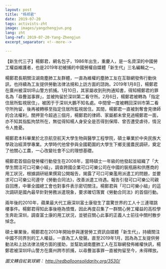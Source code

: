 ```yaml
---
layout: post
title: "杨郑君"
date: 2019-07-20
tags: activists-zht
image: images/yangzhengjun.png
lang: zht
lang-ref: 2019-07-20-Yang-Zhengjun
excerpt_separator: <!--more-->

---
```




【新生代三子】楊鄭君，網名包子，1986年出生，重慶人，是一名資深的中國勞工權益維護者，也是2019年初被捕的中國勞權自媒體「新生代」三名編輯之一。

楊鄭君長期關注湖南塵肺工友群體，一直為維權的塵肺工友在互聯網發佈行動快訊，也持續為工友提供勞動法律法規和上訪方面的諮詢。2019年1月8日，楊鄭君在廣州被深圳坪山警方抓捕。1月10日，其家屬收到刑拘通知書，得知楊鄭君的罪名為「尋釁滋事罪」，並被拘留於深圳第二看守所。2月6日，楊鄭君被轉為「指定住居所監視居住」，被困于于深圳大鵬不知名處。中間曾一度被轉回深圳市第二看守所拘留，後再被轉移至指定住居所監視居住。其間，楊鄭君一直被剝奪會見律師的合法權利，關押至今超過三個月，楊鄭君的律師、家屬都未曾見過楊鄭君一面，亦不知其指監拘禁所在，無從得知楊人身安全是否得到保障、曾否遭受虐待，情況令人擔憂。

楊鄭君本科畢業於北京航空航天大學生物與醫學工程學院，碩士畢業於中央民族大學政治經濟學專業。大學時代他曾參與全國範圍的大學生下鄉支援農民調研，奠定了他關心工農，一心改變社會不公的理想基礎。

楊鄭君首個自發勞權行動發生在2008年，當時碩士一年級的他發起並組織了「大學生關注可口可樂小組」，調查跨國企業可口可樂公司在中國的裝瓶廠和供應商的用工狀況，根據調研結果撰寫公開報告，揭露了可口可樂濫用派遣工的問題，並要求可口可樂公司遵守《勞動合同法》，改善派遣工待遇。報告引發可口可樂公司親自回應，中華全國總工會也對事件表示密切關注。楊鄭君與「可口可樂小組」的這次調研是國內最早針對勞務派遣現象，要求確切落實《勞動合同法》的首個行動。

兩年後的2010年，蘋果最大代工廠深圳富士康發生了震驚世界的工人十三連環跳樓事件。楊鄭君得知此事後極為憤慨，因此再度召集了一群關心勞工權益的高校學生奔赴深圳，調查富士康的用工狀況，並號召關心此事的正義人士前往中關村散步悼念。

碩士畢業後，楊鄭君在2013年開始參與運營勞工資訊自媒體「新生代」，持續關注中國不同界別的工人權益，一直為工人發聲。直至2019年1月，因為為工友提供勞動法和上訪法律法規方面的援助，並幫助湖南塵肺工人在互聯網發佈維權快訊，楊鄭君被深圳坪山警方在廣州跨市抓捕，以尋釁滋事罪一直被拘留至今，未得釋放。

<em>圖文轉自紅氣球網： <http://redballoonsolidarity.org/3530/></em>
